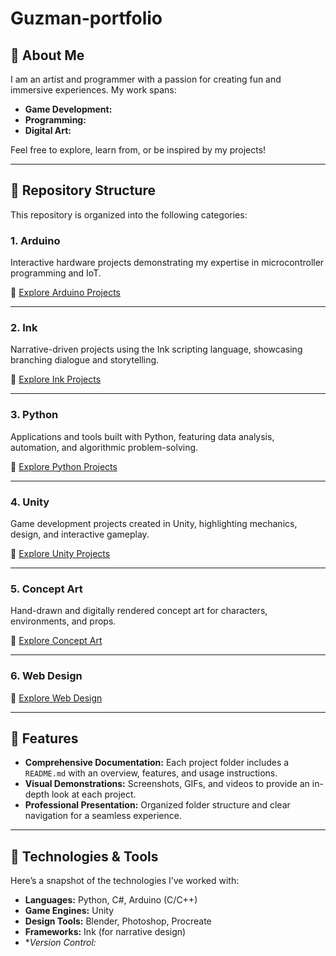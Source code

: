 # Guzman-portfolio

## 🎯 **About Me**
I am an artist and programmer with a passion for creating fun and immersive experiences. My work spans:
- **Game Development:**
- **Programming:**
- **Digital Art:**

Feel free to explore, learn from, or be inspired by my projects!

---

## 📂 **Repository Structure**
This repository is organized into the following categories:

### **1. Arduino**
Interactive hardware projects demonstrating my expertise in microcontroller programming and IoT.

📁 [Explore Arduino Projects](arduino/)

---

### **2. Ink**
Narrative-driven projects using the Ink scripting language, showcasing branching dialogue and storytelling.

📁 [Explore Ink Projects](ink/)

---

### **3. Python**
Applications and tools built with Python, featuring data analysis, automation, and algorithmic problem-solving.

📁 [Explore Python Projects](python/)

---

### **4. Unity**
Game development projects created in Unity, highlighting mechanics, design, and interactive gameplay.

📁 [Explore Unity Projects](unity/)

---

### **5. Concept Art**
Hand-drawn and digitally rendered concept art for characters, environments, and props.

📁 [Explore Concept Art](concept-art/)

---

### **6. Web Design**


📁 [Explore Web Design](web-design/)

---

## 🚀 **Features**
- **Comprehensive Documentation:** Each project folder includes a `README.md` with an overview, features, and usage instructions.
- **Visual Demonstrations:** Screenshots, GIFs, and videos to provide an in-depth look at each project.
- **Professional Presentation:** Organized folder structure and clear navigation for a seamless experience.

---

## 🔧 **Technologies & Tools**
Here’s a snapshot of the technologies I’ve worked with:
- **Languages:** Python, C#, Arduino (C/C++)
- **Game Engines:** Unity
- **Design Tools:** Blender, Photoshop, Procreate
- **Frameworks:** Ink (for narrative design)
- **Version Control:*
